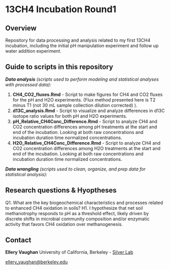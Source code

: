 # 13CH4 Incubation Round1

## Overview
Repository for data processing and analysis related to my first 13CH4 incubation, including the initial pH manipulation experiment and follow up water addition experiment.

## Guide to scripts in this repository

***Data analysis*** *(scripts used to perform modeling and statistical analyses with processed data):* 

1. **CH4_CO2_fluxes.Rmd** - Script to make figures for CH4 and CO2 fluxes for the pH and H2O experiments. (Flux method presented here is T2 minus T1 (not 30 mL sample collection dilution corrected) ). 
2. **d13C_analysis.Rmd** - Script to visualize and analyze differences in d13C isotope ratio values for both pH and H2O experiments.  
3. **pH_Relative_CH4Conc_Difference.Rmd** - Script to analyze CH4 and CO2 concentration differences among pH treatments at the start and end of the incubation. Looking at both raw concentrations and incubation duration time normalized concentrations. 
4. **H2O_Relative_CH4Conc_Difference.Rmd** - Script to analyze CH4 and CO2 concentration differences among H2O treatments at the start and end of the incubation. Looking at both raw concentrations and incubation duration time normalized concentrations. 

***Data wrangling*** *(scripts used to clean, organize, and prep data for statistical analysis):* 


## Research questions & Hyoptheses
Q1. What are the key biogeochemical characteristics and processes related to enhanced CH4 oxidation in soils? 
H1. I hypothesize that net soil methanotrophy responds to pH as a threshold effect, likely driven by discrete shifts in microbial community composition and/or enzymatic activity that favors CH4 oxidation over methanogenesis. 

## Contact 
**Ellery Vaughan**
University of California, Berkeley - [Silver Lab](https://nature.berkeley.edu/silverlab/?department=current) 

ellery_vaughan@berkeley.edu
